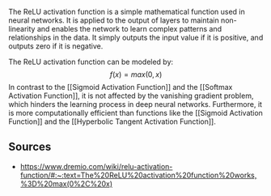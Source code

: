 The ReLU activation function is a simple mathematical function used in neural networks. It is applied to the output of layers to maintain non-linearity and enables the network to learn complex patterns and relationships in the data. It simply outputs the input value if it is positive, and outputs zero if it is negative.

The ReLU activation function can be modeled by:
$$
f(x) = max(0, x)
$$
In contrast to the [[Sigmoid Activation Function]] and the [[Softmax Activation Function]], it is not affected by the vanishing gradient problem, which hinders the learning process in deep neural networks. Furthermore, it is more computationally efficient than functions like the [[Sigmoid Activation Function]] and the [[Hyperbolic Tangent Activation Function]].
## Sources
- https://www.dremio.com/wiki/relu-activation-function/#:~:text=The%20ReLU%20activation%20function%20works,%3D%20max(0%2C%20x)